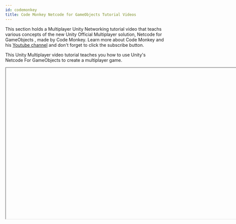```yaml
---
id: codemonkey
title: Code Monkey Netcode for GameObjects Tutorial Videos
---
```


This section holds a Multiplayer Unity Networking tutorial video that teachs various concepts of the new Unity Official Multiplayer solution, Netcode for GameObjects ,  made by Code Monkey. Learn more about Code Monkey and his [Youtube channel](https://www.youtube.com/c/CodeMonkeyUnity) and don't forget to click the subscribe button.

This Unity Multiplayer video tutorial teaches you how to use  Unity's Netcode For GameObjects to create a multiplayer game. 

<Iframe url="https://www.youtube.com/embed/3yuBOB3VrCk"
        width="854px"
        height="480px"
        id="myId"
        className="video-container"
        display="initial"
        position="relative"
        allow="accelerometer; autoplay; clipboard-write; encrypted-media; gyroscope; picture-in-picture" 
        allowfullscreen
        />

   

Video published Sept 26, 2022

This video  covers

- Getting Started with Unity Multiplayer (Netcode for Game Objects)
- Installing Netcode for Game Objects
- NetworkManager
- Unity Transport
- Creating the Player
- NetworkObject
- Assigning the PlayerPrefab and NetworkPrefab List
- First Quick Test
- What is Server, Host, Client
- Creating UI Buttons
- NetworkManagerUI
- Set Verbose Logging
- Optional: Add Quantum Console to easily read the logs
- Making a Build
- Testing Host and Client
- PlayerNetwork Script, Movement, NetworkBehaviour
- NetworkTransform
- Server-Client Authoritative, Ownership
- ClientNetworkTransform
- NetworkVariable
- NetworkVariable with Custom Data Type, INetworkSerializable
- ServerRpc
- ClientRpc
- Spawning and Despawning Network Objects
- NetworkAnimator
- Multiplayer Tools Package
- How to Connect to a IP
- Online Multiplayer Issues, Port Forwarding, NAT Punchthrough
- Unity Gaming Services (UGS), Relay, Lobby, Matchmaker, Multiplay



:::contribution Community Contribution
[Code Monkey](https://www.youtube.com/c/CodeMonkeyUnity) for the video tutorials! These contributions are a fantastic help to the community.
:::

import Iframe from 'react-iframe'